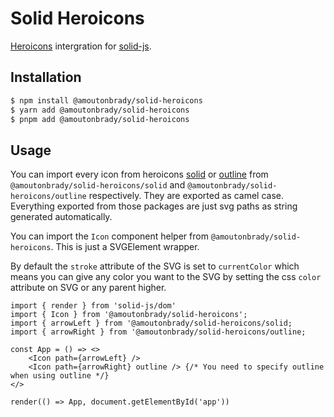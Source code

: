 # Solid Heroicons

[Heroicons](https://github.com/tailwindlabs/heroicons) intergration for [solid-js](https://github.com/ryansolid/solid).

## Installation

```bash
$ npm install @amoutonbrady/solid-heroicons
$ yarn add @amoutonbrady/solid-heroicons
$ pnpm add @amoutonbrady/solid-heroicons
```

## Usage

You can import every icon from heroicons [solid](https://github.com/tailwindlabs/heroicons/tree/master/solid) or [outline](https://github.com/tailwindlabs/heroicons/tree/master/outline) from `@amoutonbrady/solid-heroicons/solid` and `@amoutonbrady/solid-heroicons/outline` respectively. They are exported as camel case. Everything exported from those packages are just svg paths as string generated automatically.

You can import the `Icon` component helper from `@amoutonbrady/solid-heroicons`. This is just a SVGElement wrapper.

By default the `stroke` attribute of the SVG is set to `currentColor` which means you can give any color you want to the SVG by setting the css `color` attribute on SVG or any parent higher.

```tsx
import { render } from 'solid-js/dom'
import { Icon } from '@amoutonbrady/solid-heroicons';
import { arrowLeft } from '@amoutonbrady/solid-heroicons/solid;
import { arrowRight } from '@amoutonbrady/solid-heroicons/outline;

const App = () => <>
    <Icon path={arrowLeft} />
    <Icon path={arrowRight} outline /> {/* You need to specify outline when using outline */}
</>

render(() => App, document.getElementById('app'))
```
